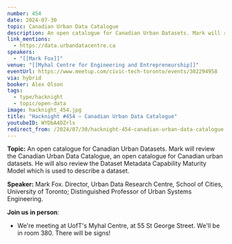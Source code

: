 ```yaml
---
number: 454
date: 2024-07-30
topic: Canadian Urban Data Catalogue
description: An open catalogue for Canadian Urban Datasets. Mark will review the Canadian Urban Data Catalogue, an open catalogue for Canadian urban datasets. He will also review the Dataset Metadata Capability Maturity Model which is used to describe a dataset.
link_mentions:
  - https://data.urbandatacentre.ca
speakers:
  - "[[Mark Fox]]"
venue: "[[Myhal Centre for Engineering and Entrepreneurship]]"
eventUrl: https://www.meetup.com/civic-tech-toronto/events/302294958
via: hybrid
booker: Alex Olson
tags:
  - type/hacknight
  - topic/open-data
image: hacknight_454.jpg
title: "Hacknight #454 – Canadian Urban Data Catalogue"
youtubeID: WYDbA4DZrls
redirect_from: /2024/07/30/hacknight-454-canadian-urban-data-catalogue-with-mark-fox/
---
```


**Topic:** An open catalogue for Canadian Urban Datasets. Mark will review the Canadian Urban Data Catalogue, an open catalogue for Canadian urban datasets. He will also review the Dataset Metadata Capability Maturity Model which is used to describe a dataset.

**Speaker:** Mark Fox.
Director, Urban Data Research Centre, School of Cities, University of Toronto; Distinguished Professor of Urban Systems Engineering.

**Join us in person**:

* We're meeting at UofT's Myhal Centre, at 55 St George Street. We'll be in room 380. There will be signs!
